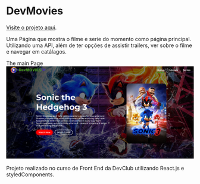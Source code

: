 # DevMovies
[Visite o projeto aqui](https://devmovies-project.netlify.app/).

Uma Página que mostra o filme e serie do momento como página principal.
Utilizando uma API, além de ter opções de assistir trailers, ver sobre o filme e navegar em catálagos.

The main Page
![Main Page](./prints/mainPage.png)
  
Projeto realizado no curso de Front End da DevClub utilizando React.js e styledComponents.


